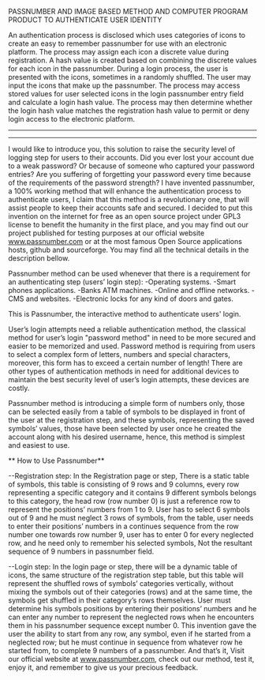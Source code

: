 PASSNUMBER AND IMAGE BASED METHOD AND COMPUTER PROGRAM PRODUCT TO AUTHENTICATE USER IDENTITY

An authentication process is disclosed which uses categories of icons to create an easy to remember passnumber for use with an electronic platform. The process may assign each icon a discrete value during registration. A hash value is created based on combining the discrete values for each icon in the passnumber. During a login process, the user is presented with the icons, sometimes in a randomly shuffled. The user may input the icons that make up the passnumber. The process may access stored values for user selected icons in the login passnumber entry field and calculate a login hash value. The process may then determine whether the login hash value matches the registration hash value to permit or deny login access to the electronic platform.

******************************
******************************

I would like to introduce you, this solution to raise the security level of logging step for users to their accounts.
Did you ever lost your account due to a weak password? Or because of someone who captured your password entries? Are you suffering of forgetting your password every time because of the requirements of the password strength? 
I have invented passnumber, a 100% working method that will enhance the authentication process to authenticate users, I claim that this method is a revolutionary one, that will assist people to keep their accounts safe and secured.
I decided to put this invention on the internet for free as an open source project under GPL3 license to benefit the humanity in the first place, and you may find out our project published for testing purposes at our official website www.passnumber.com  or at the most famous Open Source applications hosts, github and sourceforge.
You may find all the technical details in the description bellow.

Passnumber method can be used whenever that there is a requirement for an authenticating step (users’ login step):
-Operating systems.
-Smart phones applications.
-Banks ATM machines.
-Online and offline networks.
-CMS and websites.
-Electronic locks for any kind of doors and gates.

This is Passnumber, the interactive method to authenticate users' login.

User’s login attempts need a reliable authentication method, the classical method for user’s login "password method" in need to be more secured and easier to be memorized and used.  Password method is requiring from users to select a complex form of letters, numbers and special characters, moreover, this form has to exceed a certain number of length!
There are other types of authentication methods in need for additional devices to maintain the best security level of user’s login attempts, these devices are costly.

Passnumber method is introducing a simple form of numbers only, those can be selected easily from a table of symbols to be displayed in front of the user at the registration step, and these symbols, representing the saved symbols’ values, those have been selected by user once he created the account along with his desired username, hence, this method is simplest and easiest to use.

** How to Use Passnumber**

--Registration step:
In the Registration page or step, There is a static table of symbols, this table is consisting of 9 rows and 9 columns, every row representing a specific category and it contains 9 different symbols belongs to this category, the head row (row number 0) is just a reference row to represent the positions’ numbers from 1 to 9.
User has to select 6 symbols out of 9 and he must neglect 3 rows of symbols, from the table, user needs to enter their positions’ numbers in a continues sequence from the row number one towards row number 9, user has to enter 0 for every neglected row, and he need only to remember his selected symbols, Not the resultant sequence of 9 numbers in passnumber field.

--Login step:
In the login page or step, there will be a dynamic table of icons, the same structure of the registration step table, but this table will represent the shuffled rows of symbols’ categories vertically, without mixing the symbols out of their categories (rows) and at the same time, the symbols get shuffled in their category’s rows themselves.
User must determine his symbols positions by entering their positions’ numbers and he can enter any number to represent the neglected rows when he encounters them in his passnumber sequence except number 0.
This invention gave the user the ability to start from any row, any symbol, even if he started from a neglected row; but he must continue in sequence from whatever row he started from, to complete 9 numbers of a passnumber.
And that’s it, Visit our official website at www.passnumber.com, check out our method, test it, enjoy it, and remember to give us your precious feedback.
